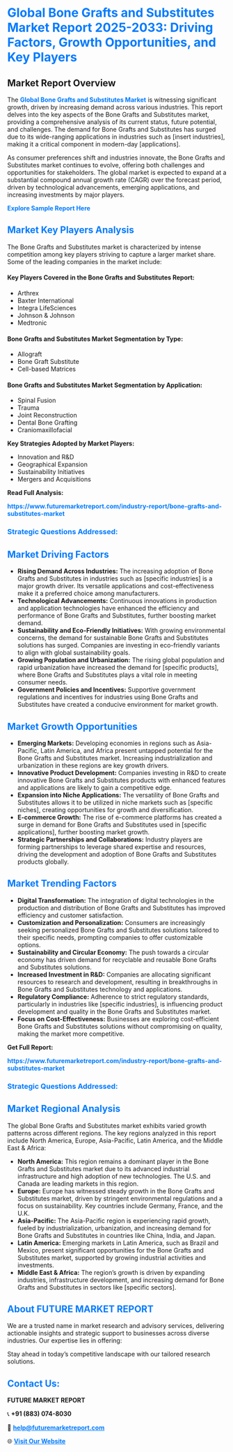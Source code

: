 <h1 style="color: #007BFF;">Global Bone Grafts and Substitutes Market Report 2025-2033: Driving Factors, Growth Opportunities, and Key Players</h1>

<section id="overview">
<h2>Market Report Overview</h2>
<p>The <a href="https://www.futuremarketreport.com/industry-report/bone-grafts-and-substitutes-market" style="color: #007BFF; text-decoration: none;"><strong>Global Bone Grafts and Substitutes Market</strong></a> is witnessing significant growth, driven by increasing demand across various industries. This report delves into the key aspects of the Bone Grafts and Substitutes market, providing a comprehensive analysis of its current status, future potential, and challenges. The demand for Bone Grafts and Substitutes has surged due to its wide-ranging applications in industries such as [insert industries], making it a critical component in modern-day [applications].</p>
<p>As consumer preferences shift and industries innovate, the Bone Grafts and Substitutes market continues to evolve, offering both challenges and opportunities for stakeholders. The global market is expected to expand at a substantial compound annual growth rate (CAGR) over the forecast period, driven by technological advancements, emerging applications, and increasing investments by major players.</p>
</section>

<section id="overview">
<p><a href="https://www.futuremarketreport.com/request-sample/reportId=43938" style="color: #007BFF; text-decoration: none;"><strong>Explore Sample Report Here</strong></a></p>
</section>

<section id="key-players">
<h2 style="color: #007BFF;">Market Key Players Analysis</h2>
<p>The Bone Grafts and Substitutes market is characterized by intense competition among key players striving to capture a larger market share. Some of the leading companies in the market include:</p>
<h4>Key Players Covered in the Bone Grafts and Substitutes Report:</h4>
<ul><li>Arthrex</li><li>Baxter International</li><li>Integra LifeSciences</li><li>Johnson &amp; Johnson</li><li>Medtronic</li></ul>
<h4>Bone Grafts and Substitutes Market Segmentation by Type:</h4>
<ul><li>Allograft</li><li>Bone Graft Substitute</li><li>Cell-based Matrices</li></ul>

<h4>Bone Grafts and Substitutes Market Segmentation by Application:</h4>
<ul><li>Spinal Fusion</li><li>Trauma</li><li>Joint Reconstruction</li><li>Dental Bone Grafting</li><li>Craniomaxillofacial</li></ul>
<p><strong>Key Strategies Adopted by Market Players:</strong></p>
<ul>
<li>Innovation and R&D</li>
<li>Geographical Expansion</li>
<li>Sustainability Initiatives</li>
<li>Mergers and Acquisitions</li>
</ul>
</section>

<section>
<p><strong>Read Full Analysis: </strong></p><a href="https://www.futuremarketreport.com/industry-report/bone-grafts-and-substitutes-market" style="color: #007BFF; text-decoration: none;"><strong>https://www.futuremarketreport.com/industry-report/bone-grafts-and-substitutes-market</strong></a>
<h3 style="color: #007BFF;">Strategic Questions Addressed:</h3>
</section>

<section id="driving-factors">
<h2 style="color: #007BFF;">Market Driving Factors</h2>
<ul>
<li><strong>Rising Demand Across Industries:</strong> The increasing adoption of Bone Grafts and Substitutes in industries such as [specific industries] is a major growth driver. Its versatile applications and cost-effectiveness make it a preferred choice among manufacturers.</li>
<li><strong>Technological Advancements:</strong> Continuous innovations in production and application technologies have enhanced the efficiency and performance of Bone Grafts and Substitutes, further boosting market demand.</li>
<li><strong>Sustainability and Eco-Friendly Initiatives:</strong> With growing environmental concerns, the demand for sustainable Bone Grafts and Substitutes solutions has surged. Companies are investing in eco-friendly variants to align with global sustainability goals.</li>
<li><strong>Growing Population and Urbanization:</strong> The rising global population and rapid urbanization have increased the demand for [specific products], where Bone Grafts and Substitutes plays a vital role in meeting consumer needs.</li>
<li><strong>Government Policies and Incentives:</strong> Supportive government regulations and incentives for industries using Bone Grafts and Substitutes have created a conducive environment for market growth.</li>
</ul>
</section>

<section id="growth-opportunities">
<h2 style="color: #007BFF;">Market Growth Opportunities</h2>
<ul>
<li><strong>Emerging Markets:</strong> Developing economies in regions such as Asia-Pacific, Latin America, and Africa present untapped potential for the Bone Grafts and Substitutes market. Increasing industrialization and urbanization in these regions are key growth drivers.</li>
<li><strong>Innovative Product Development:</strong> Companies investing in R&D to create innovative Bone Grafts and Substitutes products with enhanced features and applications are likely to gain a competitive edge.</li>
<li><strong>Expansion into Niche Applications:</strong> The versatility of Bone Grafts and Substitutes allows it to be utilized in niche markets such as [specific niches], creating opportunities for growth and diversification.</li>
<li><strong>E-commerce Growth:</strong> The rise of e-commerce platforms has created a surge in demand for Bone Grafts and Substitutes used in [specific applications], further boosting market growth.</li>
<li><strong>Strategic Partnerships and Collaborations:</strong> Industry players are forming partnerships to leverage shared expertise and resources, driving the development and adoption of Bone Grafts and Substitutes products globally.</li>
</ul>
</section>

<section id="trending-factors">
<h2 style="color: #007BFF;">Market Trending Factors</h2>
<ul>
<li><strong>Digital Transformation:</strong> The integration of digital technologies in the production and distribution of Bone Grafts and Substitutes has improved efficiency and customer satisfaction.</li>
<li><strong>Customization and Personalization:</strong> Consumers are increasingly seeking personalized Bone Grafts and Substitutes solutions tailored to their specific needs, prompting companies to offer customizable options.</li>
<li><strong>Sustainability and Circular Economy:</strong> The push towards a circular economy has driven demand for recyclable and reusable Bone Grafts and Substitutes solutions.</li>
<li><strong>Increased Investment in R&D:</strong> Companies are allocating significant resources to research and development, resulting in breakthroughs in Bone Grafts and Substitutes technology and applications.</li>
<li><strong>Regulatory Compliance:</strong> Adherence to strict regulatory standards, particularly in industries like [specific industries], is influencing product development and quality in the Bone Grafts and Substitutes market.</li>
<li><strong>Focus on Cost-Effectiveness:</strong> Businesses are exploring cost-efficient Bone Grafts and Substitutes solutions without compromising on quality, making the market more competitive.</li>
</ul>
</section>

<section>
<p><strong>Get Full Report: </strong></p><a href="https://www.futuremarketreport.com/industry-report/bone-grafts-and-substitutes-market" style="color: #007BFF; text-decoration: none;"><strong>https://www.futuremarketreport.com/industry-report/bone-grafts-and-substitutes-market</strong></a>
<h3 style="color: #007BFF;">Strategic Questions Addressed:</h3>
</section>


<section id="regional-analysis">
<h2 style="color: #007BFF;">Market Regional Analysis</h2>
<p>The global Bone Grafts and Substitutes market exhibits varied growth patterns across different regions. The key regions analyzed in this report include North America, Europe, Asia-Pacific, Latin America, and the Middle East & Africa:</p>
<ul>
<li><strong>North America:</strong> This region remains a dominant player in the Bone Grafts and Substitutes market due to its advanced industrial infrastructure and high adoption of new technologies. The U.S. and Canada are leading markets in this region.</li>
<li><strong>Europe:</strong> Europe has witnessed steady growth in the Bone Grafts and Substitutes market, driven by stringent environmental regulations and a focus on sustainability. Key countries include Germany, France, and the U.K.</li>
<li><strong>Asia-Pacific:</strong> The Asia-Pacific region is experiencing rapid growth, fueled by industrialization, urbanization, and increasing demand for Bone Grafts and Substitutes in countries like China, India, and Japan.</li>
<li><strong>Latin America:</strong> Emerging markets in Latin America, such as Brazil and Mexico, present significant opportunities for the Bone Grafts and Substitutes market, supported by growing industrial activities and investments.</li>
<li><strong>Middle East & Africa:</strong> The region’s growth is driven by expanding industries, infrastructure development, and increasing demand for Bone Grafts and Substitutes in sectors like [specific sectors].</li>
</ul>
</section>

<footer>
<h2 style="color: #007BFF;">About FUTURE MARKET REPORT</h2>
<p>We are a trusted name in market research and advisory services, delivering actionable insights and strategic support to businesses across diverse industries. Our expertise lies in offering:</p>

<p>Stay ahead in today’s competitive landscape with our tailored research solutions.</p>

<h2 style="color: #007BFF;">Contact Us:</h2>
<p><strong>FUTURE MARKET REPORT</strong></p>
<p>📞 <strong>+91 (883) 074-8030</strong></p>
<p>📧 <strong><a href="mailto:help@futuremarketreport.com" style="color: #007BFF;">help@futuremarketreport.com</a></strong></p>
<p>🌐 <strong><a href="https://www.futuremarketreport.com/" style="color: #007BFF;">Visit Our Website</a></strong></p>
</footer>